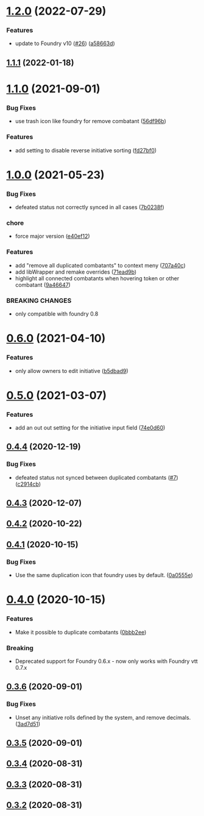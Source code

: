 # [1.2.0](https://github.com/sun-dragon-cult/fvtt-module-reverseinitiativeorder/compare/v1.1.1...v1.2.0) (2022-07-29)


### Features

* update to Foundry v10 ([#26](https://github.com/sun-dragon-cult/fvtt-module-reverseinitiativeorder/issues/26)) ([a58663d](https://github.com/sun-dragon-cult/fvtt-module-reverseinitiativeorder/commit/a58663d))




## [1.1.1](https://github.com/sun-dragon-cult/fvtt-module-reverseinitiativeorder/compare/v1.1.0...v1.1.1) (2022-01-18)




# [1.1.0](https://github.com/wakeand/fvtt-module-reverseinitiativeorder/compare/v1.0.0...v1.1.0) (2021-09-01)


### Bug Fixes

* use trash icon like foundry for remove combatant ([56df96b](https://github.com/wakeand/fvtt-module-reverseinitiativeorder/commit/56df96b))


### Features

* add setting to disable reverse initiative sorting ([fd27bf0](https://github.com/wakeand/fvtt-module-reverseinitiativeorder/commit/fd27bf0))




# [1.0.0](https://github.com/wakeand/fvtt-module-reverseinitiativeorder/compare/v0.6.0...v1.0.0) (2021-05-23)


### Bug Fixes

* defeated status not correctly synced in all cases ([7b0238f](https://github.com/wakeand/fvtt-module-reverseinitiativeorder/commit/7b0238f))


### chore

* force major version ([e40ef12](https://github.com/wakeand/fvtt-module-reverseinitiativeorder/commit/e40ef12))


### Features

* add "remove all duplicated combatants" to context meny ([707a40c](https://github.com/wakeand/fvtt-module-reverseinitiativeorder/commit/707a40c))
* add libWrapper and remake overrides ([71ead9b](https://github.com/wakeand/fvtt-module-reverseinitiativeorder/commit/71ead9b))
* highlight all connected combatants when hovering token or other combatant ([9a46647](https://github.com/wakeand/fvtt-module-reverseinitiativeorder/commit/9a46647))


### BREAKING CHANGES

* only compatible with foundry 0.8




# [0.6.0](https://github.com/wakeand/fvtt-module-reverseinitiativeorder/compare/v0.5.0...v0.6.0) (2021-04-10)


### Features

* only allow owners to edit initiative ([b5dbad9](https://github.com/wakeand/fvtt-module-reverseinitiativeorder/commit/b5dbad9))




# [0.5.0](https://github.com/wakeand/fvtt-module-reverseinitiativeorder/compare/v0.4.4...v0.5.0) (2021-03-07)


### Features

* add an out out setting for the initiative input field ([74e0d60](https://github.com/wakeand/fvtt-module-reverseinitiativeorder/commit/74e0d60))




## [0.4.4](https://github.com/wakeand/fvtt-module-reverseinitiativeorder/compare/v0.4.3...v0.4.4) (2020-12-19)


### Bug Fixes

* defeated status not synced between duplicated combatants ([#7](https://github.com/wakeand/fvtt-module-reverseinitiativeorder/issues/7)) ([c2914cb](https://github.com/wakeand/fvtt-module-reverseinitiativeorder/commit/c2914cb))




## [0.4.3](https://github.com/wakeand/fvtt-module-reverseinitiativeorder/compare/v0.4.2...v0.4.3) (2020-12-07)




## [0.4.2](https://github.com/wakeand/fvtt-module-reverseinitiativeorder/compare/v0.4.1...v0.4.2) (2020-10-22)




## [0.4.1](https://github.com/wakeand/fvtt-module-reverseinitiativeorder/compare/v0.4.0...v0.4.1) (2020-10-15)


### Bug Fixes

* Use the same duplication icon that foundry uses by default. ([0a0555e](https://github.com/wakeand/fvtt-module-reverseinitiativeorder/commit/0a0555e))




# [0.4.0](https://github.com/wakeand/fvtt-module-reverseinitiativeorder/compare/v0.3.6...v0.4.0) (2020-10-15)


### Features

* Make it possible to duplicate combatants ([0bbb2ee](https://github.com/wakeand/fvtt-module-reverseinitiativeorder/commit/0bbb2ee))

### Breaking

* Deprecated support for Foundry 0.6.x - now only works with Foundry vtt 0.7.x



## [0.3.6](https://github.com/wakeand/fvtt-module-reverseinitiativeorder/compare/v0.3.5...v0.3.6) (2020-09-01)


### Bug Fixes

* Unset any initiative rolls defined by the system, and remove decimals. ([3ad7d51](https://github.com/wakeand/fvtt-module-reverseinitiativeorder/commit/3ad7d51))




## [0.3.5](https://github.com/wakeand/fvtt-module-reverseinitiativeorder/compare/v0.3.4...v0.3.5) (2020-09-01)




## [0.3.4](https://github.com/wakeand/fvtt-module-reverseinitiativeorder/compare/v0.3.3...v0.3.4) (2020-08-31)




## [0.3.3](https://github.com/wakeand/fvtt-module-reverseinitiativeorder/compare/v0.3.2...v0.3.3) (2020-08-31)




## [0.3.2](https://github.com/wakeand/fvtt-module-reverseinitiativeorder/compare/0.3.1...v0.3.2) (2020-08-31)




